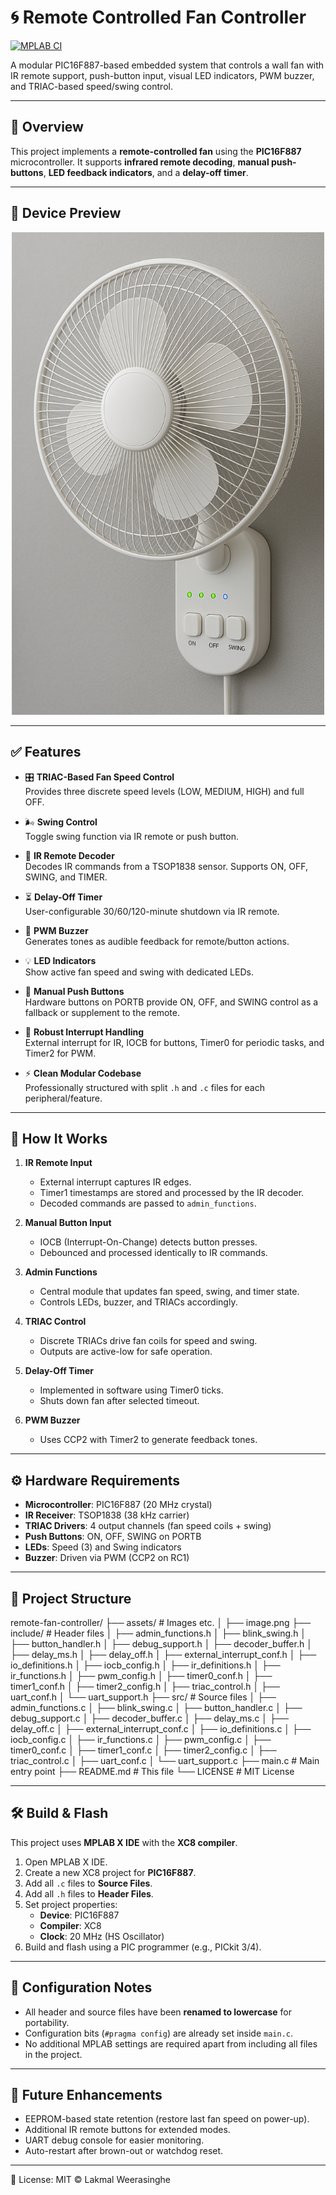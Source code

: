 # 🌀 Remote Controlled Fan Controller

[![MPLAB CI](https://github.com/your-username/remote-fan-controller/actions/workflows/mplab.yml/badge.svg)](https://github.com/your-username/remote-fan-controller/actions/workflows/mplab.yml)

A modular PIC16F887-based embedded system that controls a wall fan with IR remote support, push-button input, visual LED indicators, PWM buzzer, and TRIAC-based speed/swing control.

---

## 📘 Overview

This project implements a **remote-controlled fan** using the **PIC16F887** microcontroller. It supports **infrared remote decoding**, **manual push-buttons**, **LED feedback indicators**, and a **delay-off timer**.  

---

## 📸 Device Preview

<p align="center">
  <img src="assets/image.png" alt="Fan Controller Preview" width="500"/>
</p>

---

## ✅ Features

- 🎛️ **TRIAC-Based Fan Speed Control**  
  Provides three discrete speed levels (LOW, MEDIUM, HIGH) and full OFF.

- 🌬️ **Swing Control**  
  Toggle swing function via IR remote or push button.

- 📡 **IR Remote Decoder**  
  Decodes IR commands from a TSOP1838 sensor. Supports ON, OFF, SWING, and TIMER.

- ⏳ **Delay-Off Timer**  
  User-configurable 30/60/120-minute shutdown via IR remote.

- 🔔 **PWM Buzzer**  
  Generates tones as audible feedback for remote/button actions.

- 💡 **LED Indicators**  
  Show active fan speed and swing with dedicated LEDs.

- 🔘 **Manual Push Buttons**  
  Hardware buttons on PORTB provide ON, OFF, and SWING control as a fallback or supplement to the remote.

- 🔄 **Robust Interrupt Handling**  
  External interrupt for IR, IOCB for buttons, Timer0 for periodic tasks, and Timer2 for PWM.

- ⚡ **Clean Modular Codebase**  
  Professionally structured with split `.h` and `.c` files for each peripheral/feature.

---

## 🧠 How It Works

1. **IR Remote Input**  
   - External interrupt captures IR edges.  
   - Timer1 timestamps are stored and processed by the IR decoder.  
   - Decoded commands are passed to `admin_functions`.

2. **Manual Button Input**  
   - IOCB (Interrupt-On-Change) detects button presses.  
   - Debounced and processed identically to IR commands.

3. **Admin Functions**  
   - Central module that updates fan speed, swing, and timer state.  
   - Controls LEDs, buzzer, and TRIACs accordingly.

4. **TRIAC Control**  
   - Discrete TRIACs drive fan coils for speed and swing.  
   - Outputs are active-low for safe operation.

5. **Delay-Off Timer**  
   - Implemented in software using Timer0 ticks.  
   - Shuts down fan after selected timeout.

6. **PWM Buzzer**  
   - Uses CCP2 with Timer2 to generate feedback tones.  

---

## ⚙️ Hardware Requirements

- **Microcontroller**: PIC16F887 (20 MHz crystal)  
- **IR Receiver**: TSOP1838 (38 kHz carrier)  
- **TRIAC Drivers**: 4 output channels (fan speed coils + swing)  
- **Push Buttons**: ON, OFF, SWING on PORTB  
- **LEDs**: Speed (3) and Swing indicators  
- **Buzzer**: Driven via PWM (CCP2 on RC1)  

---

## 📂 Project Structure

remote-fan-controller/
├── assets/ # Images etc.
│ ├── image.png
├── include/ # Header files
│ ├── admin_functions.h
│ ├── blink_swing.h
│ ├── button_handler.h
│ ├── debug_support.h
│ ├── decoder_buffer.h
│ ├── delay_ms.h
│ ├── delay_off.h
│ ├── external_interrupt_conf.h
│ ├── io_definitions.h
│ ├── iocb_config.h
│ ├── ir_definitions.h
│ ├── ir_functions.h
│ ├── pwm_config.h
│ ├── timer0_conf.h
│ ├── timer1_conf.h
│ ├── timer2_config.h
│ ├── triac_control.h
│ ├── uart_conf.h
│ └── uart_support.h
├── src/ # Source files
│ ├── admin_functions.c
│ ├── blink_swing.c
│ ├── button_handler.c
│ ├── debug_support.c
│ ├── decoder_buffer.c
│ ├── delay_ms.c
│ ├── delay_off.c
│ ├── external_interrupt_conf.c
│ ├── io_definitions.c
│ ├── iocb_config.c
│ ├── ir_functions.c
│ ├── pwm_config.c
│ ├── timer0_conf.c
│ ├── timer1_conf.c
│ ├── timer2_config.c
│ ├── triac_control.c
│ ├── uart_conf.c
│ └── uart_support.c
├── main.c # Main entry point
├── README.md # This file
└── LICENSE # MIT License

---

## 🛠️ Build & Flash

This project uses **MPLAB X IDE** with the **XC8 compiler**.

1. Open MPLAB X IDE.  
2. Create a new XC8 project for **PIC16F887**.  
3. Add all `.c` files to **Source Files**.  
4. Add all `.h` files to **Header Files**.  
5. Set project properties:  
   - **Device**: PIC16F887  
   - **Compiler**: XC8  
   - **Clock**: 20 MHz (HS Oscillator)  
6. Build and flash using a PIC programmer (e.g., PICkit 3/4).

---

## 🔧 Configuration Notes

- All header and source files have been **renamed to lowercase** for portability.  
- Configuration bits (`#pragma config`) are already set inside `main.c`.  
- No additional MPLAB settings are required apart from including all files in the project.  

---

## 📸 Future Enhancements

- EEPROM-based state retention (restore last fan speed on power-up).  
- Additional IR remote buttons for extended modes.  
- UART debug console for easier monitoring.  
- Auto-restart after brown-out or watchdog reset.

---

🪪 License: MIT © Lakmal Weerasinghe

